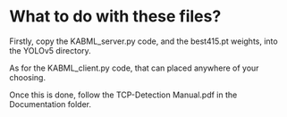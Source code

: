 # What to do with these files?
Firstly, copy the KABML_server.py code, and the best415.pt weights, into the YOLOv5 directory.

As for the KABML_client.py code, that can placed anywhere of your choosing.

Once this is done, follow the TCP-Detection Manual.pdf in the Documentation folder.
